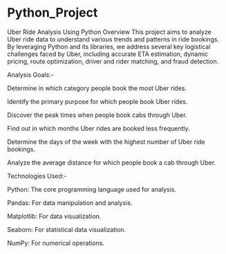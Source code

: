 # Python_Project
Uber Ride Analysis Using Python
Overview
This project aims to analyze Uber ride data to understand various trends and patterns in ride bookings. By leveraging Python and its libraries, we address several key logistical challenges faced by Uber, including accurate ETA estimation, dynamic pricing, route optimization, driver and rider matching, and fraud detection.

Analysis Goals:-

Determine in which category people book the most Uber rides.

Identify the primary purpose for which people book Uber rides.

Discover the peak times when people book cabs through Uber.

Find out in which months Uber rides are booked less frequently.

Determine the days of the week with the highest number of Uber ride bookings.

Analyze the average distance for which people book a cab through Uber.


Technologies Used:-

Python: The core programming language used for analysis.

Pandas: For data manipulation and analysis.

Matplotlib: For data visualization.

Seaborn: For statistical data visualization.

NumPy: For numerical operations.
